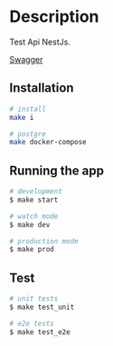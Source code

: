 # Description

Test Api NestJs.

[Swagger](http://localhost:3000/api)

## Installation

```bash
# install 
make i

# postgre
make docker-compose
```

## Running the app

```bash
# development
$ make start

# watch mode
$ make dev

# production mode
$ make prod
```

## Test

```bash
# unit tests
$ make test_unit

# e2e tests
$ make test_e2e
```
